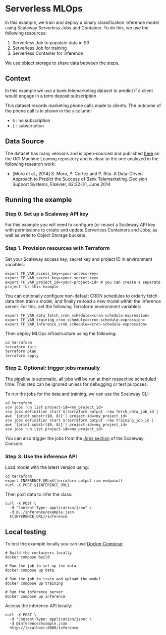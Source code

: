 # Serverless MLOps

In this example, we train and deploy a binary classification inference model using Scaleway Serverless Jobs and Container. To do this, we use the following resources:

1. Serverless Job to populate data in S3
2. Serverless Job for training
3. Serverless Container for inference

We use object storage to share data between the steps.

## Context

In this example we use a bank telemarketing dataset to predict if a client would engage in a term deposit subscription.

This dataset records marketing phone calls made to clients. The outcome of the phone call is in shown in the `y` column:

* `0` : no subscription
* `1` : subscription

## Data Source

The dataset has many versions and is open-sourced and published [here](http://archive.ics.uci.edu/dataset/222/bank+marketing) on the UCI Machine Leaning repository and is close to the one analyzed in the following research work:

* [Moro et al., 2014] S. Moro, P. Cortez and P. Rita. A Data-Driven Approach to Predict the Success of Bank Telemarketing. Decision Support Systems, Elsevier, 62:22-31, June 2014

## Running the example

### Step 0. Set up a Scaleway API key

For this example you will need to configure (or reuse) a Scaleway API key with permissions to create and update Serverless Containers and Jobs, as well as write to Object Storage buckets.

### Step 1. Provision resources with Terraform

Set your Scaleway access key, secret key and project ID in environment variables:

```console
export TF_VAR_access_key=<your-access-key>
export TF_VAR_secret_key=<your-secret-key>
export TF_VAR_project_id=<your-project-id> # you can create a separate project for this example
```

You can optionally configure non-default CRON schedules to orderly fetch data then train a model, and finally re-load a new model within the inference server. For this, set the following Terraform environment variables:

```console
export TF_VAR_data_fetch_cron_schedule=<cron-schedule-expression>
export TF_VAR_training_cron_schedule=<cron-schedule-expression>
export TF_VAR_inference_cron_schedule=<cron-schedule-expression>
```

Then deploy MLOps infrastructure using the following:

```console
cd terraform
terraform init
terraform plan
terraform apply
```

### Step 2. Optional: trigger jobs manually

The pipeline is automatic, all jobs will be run at their respective scheduled time. This step can be ignored unless for debugging or test purposes.

To run the jobs for the data and training, we can use the Scaleway CLI:

```
cd terraform
scw jobs run list project-id=<my_project_id>
scw jobs definition start $(terraform output -raw fetch_data_job_id | awk '{print substr($0, 8)}') project-id=<my_project_id>
scw jobs definition start $(terraform output -raw training_job_id | awk '{print substr($0, 8)}') project-id=<my_project_id>
scw jobs run list project-id=<my_project_id>
```

You can also trigger the jobs from the [Jobs section](https://console.scaleway.com/serverless-jobs/jobs) of the Scaleway Console.

### Step 3. Use the inference API

Load model with the latest version using:

```
cd terraform
export INFERENCE_URL=$(terraform output raw endpoint)
curl -X POST ${INFERENCE_URL}
```

Then post data to infer the class:

```
curl -X POST \
  -H "Content-Type: application/json" \
  -d @../inference/example.json
  ${INFERENCE_URL}/inference
```

## Local testing

To test the example locally you can use [Docker Compose](https://docs.docker.com/compose/install/).

```
# Build the containers locally
docker compose build

# Run the job to set up the data
docker compose up data

# Run the job to train and upload the model
docker compose up training

# Run the inference server
docker compose up inference
```

Access the inference API locally:

```
curl -X POST \
  -H "Content-Type: application/json" \
  -d @inference/example.json
  http://localhost:8080/inference
```
